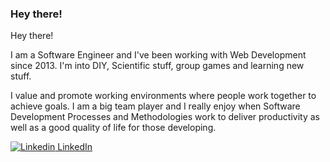 ### Hey there!

Hey there! 

I am a Software Engineer and I've been working with Web Development since 2013.
I'm into DIY, Scientific stuff, group games and learning new stuff. 

I value and promote working environments where people work together to achieve goals. 
I am a big team player and I really enjoy when Software Development Processes and Methodologies
work to deliver productivity as well as a good quality of life for those developing. 



[![Linkedin](https://i.stack.imgur.com/gVE0j.png) LinkedIn](https://www.linkedin.com/in/paulossaraujo/)



<!--
**paulossa/paulossa** is a ✨ _special_ ✨ repository because its `README.md` (this file) appears on your GitHub profile.

Here are some ideas to get you started:

- 🔭 I’m currently working on ...
- 🌱 I’m currently learning ...
- 👯 I’m looking to collaborate on ...
- 🤔 I’m looking for help with ...
- 💬 Ask me about ...
- 📫 How to reach me: ...
- 😄 Pronouns: ...
- ⚡ Fun fact: ...
-->
